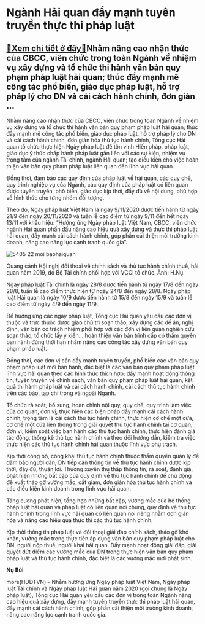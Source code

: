 Ngành Hải quan đẩy mạnh tuyên truyền thực thi pháp luật
=======================================================

[:gift:Xem chi tiết ở đây:gift:](https://hddtvn.com/nganh-hai-quan-day-manh-tuyen-truyen-thuc-thi-phap-luat/)Nhằm nâng cao nhận thức của CBCC, viên chức trong toàn Ngành về nhiệm vụ xây dựng và tổ chức thi hành văn bản quy phạm pháp luật hải quan; thúc đẩy mạnh mẽ công tác phổ biến, giáo dục pháp luật, hỗ trợ pháp lý cho DN và cải cách hành chính, đơn giản …
-----------------------------------------------------------------------------------------------------------------------------------------------------------------------------------------------------------------------------------------------------------


Nhằm nâng cao nhận thức của CBCC, viên chức trong toàn Ngành về nhiệm vụ xây dựng và tổ chức thi hành văn bản quy phạm pháp luật hải quan; thúc đẩy mạnh mẽ công tác phổ biến, giáo dục pháp luật, hỗ trợ pháp lý cho DN và cải cách hành chính, đơn giản hóa thủ tục hành chính, Tổng cục Hải quan tổ chức thực hiện Ngày pháp luật để tôn vinh Hiến pháp, pháp luật, giáo dục ý thức chấp hành pháp luật gắn liền với các sự kiện, nhiệm vụ trọng tâm của ngành Tài chính, ngành Hải quan; tạo điều kiện cho việc hoàn thiện văn bản quy phạm pháp luật liên quan đến lĩnh vực hải quan.


Đồng thời, đảm bảo các quy định của pháp luật về hải quan, các quy chế, quy trình nghiệp vụ của Ngành, các quy định của pháp luật có liên quan được tuyên truyền, phổ biến, giáo dục kịp thời, đẩy đủ về nội dung, phù hợp về hình thức cho từng nhóm đối tượng.


Theo đó, Ngày pháp luật Việt Nam là ngày 9/11/2020 được tiến hành từ ngày 21/9 đến ngày 20/11/2020 và tuần lễ cao điểm từ ngày 9/11 đến hết ngày 13/11 với khẩu hiệu: “Hưởng ứng Ngày pháp luật Việt Nam, CBCC, viên chức ngành Hải quan phấn đấu nâng cao hiệu quả xây dựng và thực thi pháp luật hải quan, đẩy mạnh cải cách hành chính, góp phần cải thiện môi trường kinh doanh, nâng cao năng lực cạnh tranh quốc gia”.





![5405 22 moi baohaiquan](https://haiquanonline.com.vn/stores/news_dataimages/hungdn/122019/31/14/in_article/5405_22-moi_Baohaiquan.jpg?rt=20200827181554 "Quang cảnh Hội nghị đối thoại về chính sách và thủ tục hành chính thuế,  hải quan năm 2019, do Bộ Tài chính phối hợp với VCCI tổ chức. 	Ảnh: H.Nụ.")


Quang cảnh Hội nghị đối thoại về chính sách và thủ tục hành chính thuế, hải quan năm 2019, do Bộ Tài chính phối hợp với VCCI tổ chức. Ảnh: H.Nụ.



Ngày pháp luật Tài chính là ngày 28/8 được tiến hành từ ngày 17/8 đến ngày 28/8, tuần lễ cao điểm thực hiện từ ngày 24/8 đến ngày 28/8. Ngày pháp luật Hải quan là ngày 10/9 được tiến hành từ 15/8 đến ngày 15/9 và tuần lễ cao điểm từ ngày 4/9 đến ngày 11/9.


Để hưởng ứng các ngày pháp luật, Tổng cục Hải quan yêu cầu các đơn vị thuộc và trực thuộc được giao chủ trì soạn thảo, xây dựng các đề án, nghị định, văn bản có trách nhiệm phối hợp với các đơn vị liên quan nghiên cứu soạn thảo, tổ chức lấy ý kiến… hoàn thiện văn bản trình cấp có thẩm quyền ban hành đúng thời hạn nhằm nâng cao công tác xây dựng văn bản quy phạm pháp luật.


Đồng thời, các đơn vị cần đẩy mạnh tuyên truyền, phổ biến các văn bản quy phạm pháp luật mới ban hành, đặc biệt là các văn bản quy phạm pháp luật lĩnh vực hải quan theo các hình thức thích hợp; đẩy mạnh hoạt động thông tin, tuyên truyền về chính sách, văn bản quy phạm pháp luật hải quan, kết quả thi hành pháp luật và cải cách hành chính, cải cách thủ tục hành chính trên các báo, tạp chí trong và ngoài Ngành.


Tổ chức rà soát, bổ sung, hoàn chỉnh nội quy, quy chế, quy trình làm việc của cơ quan, đơn vị; thực hiện các biện pháp đẩy mạnh cải cách hành chính, trọng tâm là cải cách thủ tục hành chính, thực hiện cơ chế một cửa, cơ chế một cửa liên thông trong giải quyết thủ tục hành chính tại cơ quan, đơn vị; kiểm soát việc ban hành các thủ tục hành chính, thực hiện đánh giá tác động, thống kê thủ tục hành chính và theo dõi hướng dẫn, kiểm tra việc thực hiện các thủ tục hành chính hải quan thuộc lĩnh vực phụ trách.


Kịp thời công bố, công khai thủ tục hành chính thuộc thẩm quyền quản lý để đảm bảo người dân, DN tiếp cận thông tin về thủ tục hành chính được kịp thời, đầy đủ, thuận lợi. Thường xuyên thu thập thông tin, rà soát, đánh giá, phát hiện những bất cập của quy định về thủ tục hành chính để chủ động đề xuất tháo gỡ vướng mắc, cắt giảm, đơn giản hóa thủ tục hành chính và các điều kiện kinh doanh trong lĩnh vực hải quan.


Tăng cường phát hiện, tổng hợp những bất cập, vướng mắc của hệ thống pháp luật hải quan và pháp luật có liên quan nói chung, quy định về thủ tục hành chính trong lĩnh vực hải quan có liên quan nói riêng nhằm đơn giản hóa và nâng cao hiệu quả thực thi các thủ tục hành chính.


Kịp thời thông tin pháp luật và đối thoại giải đáp chính sách, tháo gỡ khó khăn, vướng mắc trong thực tiễn áp dụng văn bản quy phạm pháp luật cho DN, người nộp thuế, người khai hải quan. Đẩy mạnh hoạt động giải đáp, giải quyết dứt điểm các vướng mắc của DN trong thực hiện văn bản quy phạm pháp luật và thủ tục hành chính, đặc biệt là các vướng mắc mới phát sinh.




**Nụ Bùi**



more(HDDTVN) – Nhằm hưởng ứng Ngày pháp luật Việt Nam, Ngày pháp luật Tài chính và Ngày pháp luật Hải quan năm 2020 (gọi chung là Ngày pháp luật), Tổng cục Hải quan yêu cầu các đơn vị trong toàn Ngành nâng cao hiệu quả xây dựng, đẩy mạnh tuyên truyền thực thi pháp luật hải quan, đẩy mạnh cải cách hành chính, góp phần cải thiện môi trường kinh doanh, nâng cao năng lực cạnh tranh quốc gia.

